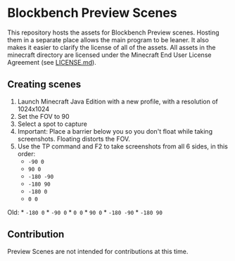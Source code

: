 # Blockbench Preview Scenes

This repository hosts the assets for Blockbench Preview scenes. Hosting them in a separate place allows the main program to be leaner. It also makes it easier to clarify the license of all of the assets. All assets in the minecraft directory are licensed under the Minecraft End User License Agreement (see [LICENSE.md](./minecraft/LICENSE.md)).

## Creating scenes
1. Launch Minecraft Java Edition with a new profile, with a resolution of 1024x1024
2. Set the FOV to 90
3. Select a spot to capture
4. Important: Place a barrier below you so you don't float while taking screenshots. Floating distorts the FOV.
5. Use the TP command and F2 to take screenshots from all 6 sides, in this order:
	* `-90 0`
	* `90 0`
	* `-180 -90`
	* `-180 90`
	* `-180 0`
	* `0 0`

Old: * `-180 0` * `-90 0` * `0 0` * `90 0` * `-180 -90` * `-180 90`

## Contribution
Preview Scenes are not intended for contributions at this time.
